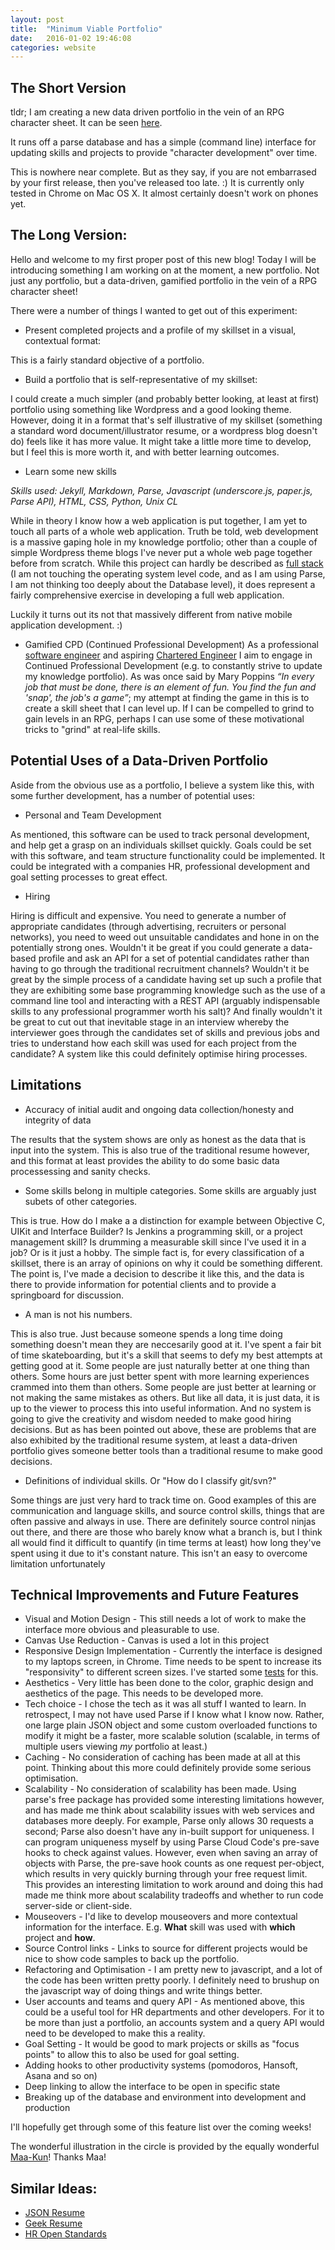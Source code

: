 ```yaml
---
layout: post
title:  "Minimum Viable Portfolio"
date:   2016-01-02 19:46:08
categories: website
---
```


The Short Version
-----------------

tldr; I am creating a new data driven portfolio in the vein of an RPG character sheet. 
It can be seen [here][portfolio].

It runs off a parse database and has a simple (command line) interface for updating skills and projects to provide "character development" over time.

This is nowhere near complete. But as they say, if you are not embarrased by your first release, then you've released too late. :)
It is currently only tested in Chrome on Mac OS X. It almost certainly doesn't work on phones yet.

The Long Version: 
-----------------

Hello and welcome to my first proper post of this new blog! Today I will be introducing something I am working on at the moment, a new portfolio. Not just any portfolio, but a data-driven, gamified portfolio in the vein of a RPG character sheet!

There were a number of things I wanted to get out of this experiment:

- Present completed projects and a profile of my skillset in a visual, contextual format:

This is a fairly standard objective of a portfolio.

- Build a portfolio that is self-representative of my skillset:

I could create a much simpler (and probably better looking, at least at first) portfolio using something like Wordpress and a good looking theme. However, doing it in a format that's self illustrative of my skillset (something a standard word document/illustrator resume, or a wordpress blog doesn't do) feels like it has more value. It might take a little more time to develop, but I feel this is more worth it, and with better learning outcomes.

- Learn some new skills

*Skills used: Jekyll, Markdown, Parse, Javascript (underscore.js, paper.js, Parse API), HTML, CSS, Python, Unix CL*

While in theory I know how a web application is put together, I am yet to touch all parts of a whole web application. Truth be told, web development is a massive gaping hole in my knowledge portfolio; other than a couple of simple Wordpress theme blogs I've never put a whole web page together before from scratch. While this project can hardly be described as [full stack][full stack] (I am not touching the operating system level code, and as I am using Parse, I am not thinking too deeply about the Database level), it does represent a fairly comprehensive exercise in developing a full web application.

Luckily it turns out its not that massively different from native mobile application development. :)

- Gamified CPD (Continued Professional Development)
As a professional [software engineer][ukspec] and aspiring [Chartered Engineer][ceng wiki] I aim to engage in Continued Professional Development (e.g. to constantly strive to update my knowledge portfolio). As was once said by Mary Poppins *“In every job that must be done, there is an element of fun. You find the fun and 'snap', the job's a game”*; my attempt at finding the game in this is to create a skill sheet that I can level up. If I can be compelled to grind to gain levels in an RPG, perhaps I can use some of these motivational tricks to "grind" at real-life skills.

Potential Uses of a Data-Driven Portfolio
-----------------------------------------

Aside from the obvious use as a portfolio, I believe a system like this, with some further development, has a number of potential uses:

- Personal and Team Development

As mentioned, this software can be used to track personal development, and help get a grasp on an individuals skillset quickly. Goals could be set with this software, and team structure functionality could be implemented. It could be integrated with a companies HR, professional development and goal setting processes to great effect.

- Hiring

Hiring is difficult and expensive. You need to generate a number of appropriate candidates (through advertising, recruiters or personal networks), you need to weed out unsuitable candidates and hone in on the potentially strong ones. Wouldn't it be great if you could generate a data-based profile and ask an API for a set of potential candidates rather than having to go through the traditional recruitment channels? Wouldn't it be great by the simple process of a candidate having set up such a profile that they are exhibiting some base programming knowledge such as the use of a command line tool and interacting with a REST API (arguably indispensable skills to any professional programmer worth his salt)? And finally wouldn't it be great to cut out that inevitable stage in an interview whereby the interviewer goes through the candidates set of skills and previous jobs and tries to understand how each skill was used for each project from the candidate? A system like this could definitely optimise hiring processes.

Limitations
-----------

- Accuracy of initial audit and ongoing data collection/honesty and integrity of data

The results that the system shows are only as honest as the data that is input into the system. This is also true of the traditional resume however, and this format at least provides the ability to do some basic data processessing and sanity checks. 

- Some skills belong in multiple categories. Some skills are arguably just subets of other categories.

This is true. How do I make a a distinction for example between Objective C, UIKit and Interface Builder? Is Jenkins a programming skill, or a project management skill? Is drumming a measurable skill since I've used it in a job? Or is it just a hobby. The simple fact is, for every classification of a skillset, there is an array of opinions on why it could be something different. The point is, I've made a decision to describe it like this, and the data is there to provide information for potential clients and to provide a springboard for discussion.

- A man is not his numbers.

This is also true. Just because someone spends a long time doing something doesn't mean they are neccesarily good at it. I've spent a fair bit of time skateboarding, but it's a skill that seems to defy my best attempts at getting good at it. Some people are just naturally better at one thing than others. Some hours are just better spent with more learning experiences crammed into them than others. Some people are just better at learning or not making the same mistakes as others. But like all data, it is just data, it is up to the viewer to process this into useful information. And no system is going to give the creativity and wisdom needed to make good hiring decisions. But as has been pointed out above, these are problems that are also exhibited by the traditional resume system, at least a data-driven portfolio gives someone better tools than a traditional resume to make good decisions.

- Definitions of individual skills. Or "How do I classify git/svn?"

Some things are just very hard to track time on. Good examples of this are communication and language skills, and source control skills, things that are often passive and always in use. There are definitely source control ninjas out there, and there are those who barely know what a branch is, but I think all would find it difficult to quantify (in time terms at least) how long they've spent using it due to it's constant nature. This isn't an easy to overcome limitation unfortunately


Technical Improvements and Future Features
------------------------------------------

- Visual and Motion Design - This still needs a lot of work to make the interface more obvious and pleasurable to use.
- Canvas Use Reduction - Canvas is used a lot in this project
- Responsive Design Implementation - Currently the interface is designed to my laptops screen, in Chrome. Time needs to be spent to increase its "responsivity" to different screen sizes. I've started some [tests][responsive-test] for this.
- Aesthetics - Very little has been done to the color, graphic design and aesthetics of the page. This needs to be developed more.
- Tech choice - I chose the tech as it was all stuff I wanted to learn. In retrospect, I may not have used Parse if I know what I know now. Rather, one large plain JSON object and some custom overloaded functions to modify it might be a faster, more scalable solution (scalable, in terms of multiple users viewing *my* portfolio at least.)
- Caching - No consideration of caching has been made at all at this point. Thinking about this more could definitely provide some serious optimisation.
- Scalability - No consideration of scalability has been made. Using parse's free package has provided some interesting limitations however, and has made me think about scalability issues with web services and databases more deeply. For example, Parse only allows 30 requests a second; Parse also doesn't have any in-built support for uniqueness. I can program uniqueness myself by using Parse Cloud Code's pre-save hooks to check against values. However, even when saving an array of objects with Parse, the pre-save hook counts as one request per-object, which results in very quickly burning through your free request limit. This provides an interesting limitation to work around and doing this had made me think more about scalability tradeoffs and whether to run code server-side or client-side.
- Mouseovers - I'd like to develop mouseovers and more contextual information for the interface. E.g. **What** skill was used with **which** project and **how**.
- Source Control links - Links to source for different projects would be nice to show code samples to back up the portfolio.
- Refactoring and Optimisation - I am pretty new to javascript, and a lot of the code has been written pretty poorly. I definitely need to brushup on the javascript way of doing things and write things better.
- User accounts and teams and query API - As mentioned above, this could be a useful tool for HR departments and other developers. For it to be more than just a portfolio, an accounts system and a query API would need to be developed to make this a reality.
- Goal Setting - It would be good to mark projects or skills as "focus points" to allow this to also be used for goal setting.
- Adding hooks to other productivity systems (pomodoros, Hansoft, Asana and so on)
- Deep linking to allow the interface to be open in specific state
- Breaking up of the database and environment into development and production

I'll hopefully get through some of this feature list over the coming weeks!

The wonderful illustration in the circle is provided by the equally wonderful [Maa-Kun][maamite-portfolio]! Thanks Maa!

Similar Ideas:
--------------
- [JSON Resume][jsonresume]
- [Geek Resume][geekresume]
- [HR Open Standards][hropenstandards]

[portfolio]: http://liaminjapan.github.io/charSheet.html
[full stack]: http://www.laurencegellert.com/2012/08/what-is-a-full-stack-developer/
[ukspec]: http://www.engc.org.uk/ukspec.aspx
[ceng wiki]: https://en.wikipedia.org/wiki/Chartered_Engineer_(UK)
[jsonresume]: https://jsonresume.org/
[hropenstandards]: http://www.hropenstandards.org/
[geekresume]: http://www.howardism.org/Technical/Other/Geek_Resume.html
[responsive-test]: http://LiamInJapan.github.io/responsiveGrid.html
[maamite-portfolio]: http://maamite.com/


